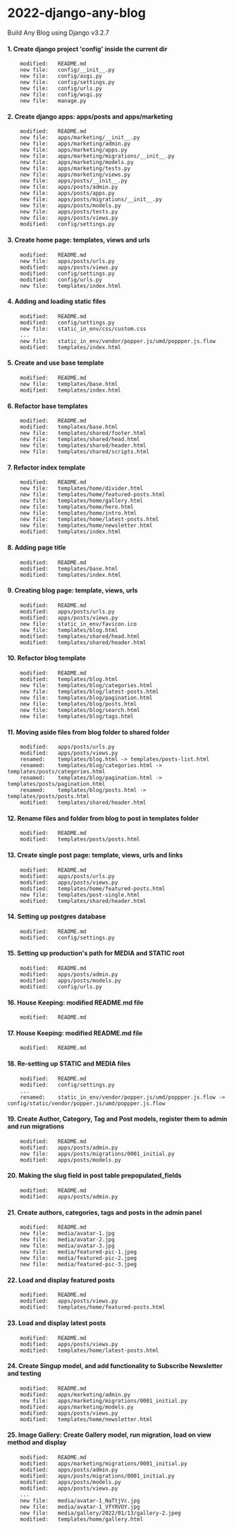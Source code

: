 # 2022-django-any-blog
Build Any Blog using Django v3.2.7


#### 1. Create django project 'config' inside the current dir

        modified:   README.md
        new file:   config/__init__.py
        new file:   config/asgi.py
        new file:   config/settings.py
        new file:   config/urls.py
        new file:   config/wsgi.py
        new file:   manage.py


#### 2. Create django apps: apps/posts and apps/marketing

        modified:   README.md
        new file:   apps/marketing/__init__.py
        new file:   apps/marketing/admin.py
        new file:   apps/marketing/apps.py
        new file:   apps/marketing/migrations/__init__.py
        new file:   apps/marketing/models.py
        new file:   apps/marketing/tests.py
        new file:   apps/marketing/views.py
        new file:   apps/posts/__init__.py
        new file:   apps/posts/admin.py
        new file:   apps/posts/apps.py
        new file:   apps/posts/migrations/__init__.py
        new file:   apps/posts/models.py
        new file:   apps/posts/tests.py
        new file:   apps/posts/views.py
        modified:   config/settings.py


#### 3. Create home page: templates, views and urls 

        modified:   README.md
        new file:   apps/posts/urls.py
        modified:   apps/posts/views.py
        modified:   config/settings.py
        modified:   config/urls.py
        new file:   templates/index.html


#### 4. Adding and loading static files

        modified:   README.md
        modified:   config/settings.py
        new file:   static_in_env/css/custom.css
        ...
        new file:   static_in_env/vendor/popper.js/umd/poppper.js.flow
        modified:   templates/index.html


#### 5. Create and use base template

        modified:   README.md
        new file:   templates/base.html
        modified:   templates/index.html 


#### 6. Refactor base templates

        modified:   README.md
        modified:   templates/base.html
        new file:   templates/shared/footer.html
        new file:   templates/shared/head.html
        new file:   templates/shared/header.html
        new file:   templates/shared/scripts.html


#### 7. Refactor index template

        modified:   README.md
        new file:   templates/home/divider.html
        new file:   templates/home/featured-posts.html
        new file:   templates/home/gallery.html
        new file:   templates/home/hero.html
        new file:   templates/home/intro.html
        new file:   templates/home/latest-posts.html
        new file:   templates/home/newsletter.html
        modified:   templates/index.html


#### 8. Adding page title

        modified:   README.md
        modified:   templates/base.html
        modified:   templates/index.html 


#### 9. Creating blog page: template, views, urls

        modified:   README.md
        modified:   apps/posts/urls.py
        modified:   apps/posts/views.py
        new file:   static_in_env/favicon.ico
        new file:   templates/blog.html
        modified:   templates/shared/head.html
        modified:   templates/shared/header.html


#### 10. Refactor blog template

        modified:   README.md
        modified:   templates/blog.html
        new file:   templates/blog/categories.html
        new file:   templates/blog/latest-posts.html
        new file:   templates/blog/pagination.html
        new file:   templates/blog/posts.html
        new file:   templates/blog/search.html
        new file:   templates/blog/tags.html


#### 11. Moving aside files from blog folder to shared folder

        modified:   apps/posts/urls.py
        modified:   apps/posts/views.py
        renamed:    templates/blog.html -> templates/posts-list.html
        renamed:    templates/blog/categories.html -> templates/posts/categories.html
        renamed:    templates/blog/pagination.html -> templates/posts/pagination.html
        renamed:    templates/blog/posts.html -> templates/posts/posts.html
        modified:   templates/shared/header.html


#### 12. Rename files and folder from blog to post in templates folder

        modified:   README.md
        modified:   templates/posts/posts.html


#### 13. Create single post page: template, views, urls and links

        modified:   README.md
        modified:   apps/posts/urls.py
        modified:   apps/posts/views.py
        modified:   templates/home/featured-posts.html
        new file:   templates/post-single.html
        modified:   templates/shared/header.html


#### 14. Setting up postgres database

        modified:   README.md
        modified:   config/settings.py


#### 15. Setting up production's path for MEDIA and STATIC root

        modified:   README.md
        modified:   apps/posts/admin.py
        modified:   apps/posts/models.py
        modified:   config/urls.py


#### 16. House Keeping: modified README.md file

        modified:   README.md


#### 17. House Keeping: modified README.md file

        modified:   README.md


#### 18. Re-setting up STATIC and MEDIA files

        modified:   README.md
        modified:   config/settings.py
        ...
        renamed:    static_in_env/vendor/popper.js/umd/poppper.js.flow -> config/static/vendor/popper.js/umd/poppper.js.flow


#### 19. Create Author, Category, Tag and Post models, register them to admin and run migrations

        modified:   README.md
        modified:   apps/posts/admin.py
        new file:   apps/posts/migrations/0001_initial.py
        modified:   apps/posts/models.py


#### 20. Making the slug field in post table prepopulated_fields

        modified:   README.md
        modified:   apps/posts/admin.py


#### 21. Create authors, categories, tags and posts in the admin panel

        modified:   README.md
        new file:   media/avatar-1.jpg
        new file:   media/avatar-2.jpg
        new file:   media/avatar-3.jpg
        new file:   media/featured-pic-1.jpeg
        new file:   media/featured-pic-2.jpeg
        new file:   media/featured-pic-3.jpeg


#### 22. Load and display featured posts

        modified:   README.md
        modified:   apps/posts/views.py
        modified:   templates/home/featured-posts.html


#### 23. Load and display latest posts

        modified:   README.md
        modified:   apps/posts/views.py
        modified:   templates/home/latest-posts.html


#### 24. Create Singup model, and add functionality to Subscribe Newsletter and testing

        modified:   README.md
        modified:   apps/marketing/admin.py
        new file:   apps/marketing/migrations/0001_initial.py
        modified:   apps/marketing/models.py
        modified:   apps/posts/views.py
        modified:   templates/home/newsletter.html


#### 25. Image Gallery: Create Gallery model, run migration, load on view method and display

        modified:   README.md
        modified:   apps/marketing/migrations/0001_initial.py
        modified:   apps/posts/admin.py
        modified:   apps/posts/migrations/0001_initial.py
        modified:   apps/posts/models.py
        modified:   apps/posts/views.py
        ...
        new file:   media/avatar-1_NaTtjVc.jpg
        new file:   media/avatar-1_VfYRVOY.jpg
        new file:   media/gallery/2022/01/13/gallery-2.jpeg
        modified:   templates/home/gallery.html

